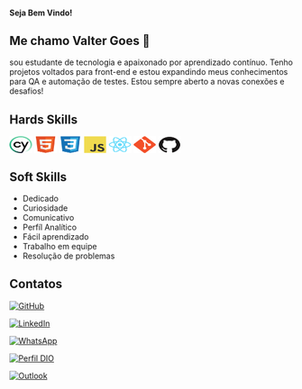 
#### Seja Bem Vindo! 

## Me chamo Valter Goes  👋

sou estudante de tecnologia e apaixonado por aprendizado contínuo. Tenho projetos voltados para front-end e estou expandindo meus conhecimentos para QA e automação de testes. Estou sempre aberto a novas conexões e desafios!

## Hards Skills
<div style="display: inline_block">
 <img align="center" alt="CYPRESS" height="30" width="40" src="https://github.com/devicons/devicon/blob/master/icons/cypressio/cypressio-original.svg">
 <img align="center" alt="HTML" height="30" width="40" src="https://raw.githubusercontent.com/devicons/devicon/master/icons/html5/html5-original.svg">
 <img align="center" alt="CSS" height="30" width="40" src="https://raw.githubusercontent.com/devicons/devicon/master/icons/css3/css3-original.svg">
 <img align="center" alt="JS" height="30" width="40" src="https://raw.githubusercontent.com/devicons/devicon/master/icons/javascript/javascript-original.svg">
 <img align="center" alt="REACT" height="30" width="40" src="https://raw.githubusercontent.com/devicons/devicon/master/icons/react/react-original.svg">
 <img align="center" alt="GIT" height="30" width="40" src="https://raw.githubusercontent.com/devicons/devicon/master/icons/git/git-original.svg">
 <img align="center" alt="GITHUB" height="30" width="40" src="https://raw.githubusercontent.com/devicons/devicon/master/icons/github/github-original.svg"> 
<div>

## Soft Skills

- Dedicado
- Curiosidade
- Comunicativo
- Perfíl Analítico
- Fácil aprendizado
- Trabalho em equipe
- Resolução de problemas

## Contatos

[![GitHub](https://img.shields.io/badge/GitHub-100000?style=for-the-badge&logo=github&logoColor=white)](https://github.com/ValterGoes)

[![LinkedIn](https://img.shields.io/badge/LinkedIn-0077B5?style=for-the-badge&logo=linkedin&logoColor=white)](https://www.linkedin.com/in/valtergoes/in)

[![WhatsApp](https://img.shields.io/badge/WhatsApp-25D366?style=for-the-badge&logo=whatsapp&logoColor=white)](https://wa.me/55+51+999361247)

[![Perfil DIO](https://img.shields.io/badge/-Meu%20Perfil%20na%20DIO-231211?style=for-the-badge)](https://www.dio.me/users/valtergoes_37822)

[![Outlook](https://img.shields.io/badge/Microsoft_Outlook-0078D4?style=for-the-badge&logo=microsoft-outlook&logoColor=white)](mailto:valtergoes@outlook.com)
